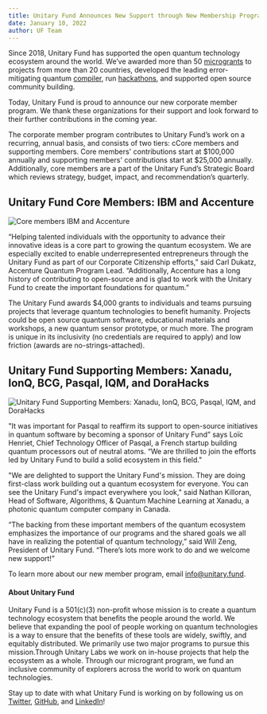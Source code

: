 ```yaml
---
title: Unitary Fund Announces New Support through New Membership Program
date: January 10, 2022
author: UF Team
---
```


Since 2018, Unitary Fund has supported the open quantum technology ecosystem around the world. We’ve awarded more than 50 [microgrants](https://unitary.fund/grants.html) to projects from more than 20 countries, developed the leading error-mitigating quantum [compiler](https://unitary.fund/mitiq.html), run [hackathons](https://unitaryfund.github.io/unitaryhack/), and supported open source community building.

Today, Unitary Fund is proud to announce our new corporate member program. We thank these organizations for their support and look forward to their further contributions in the coming year.

The corporate member program contributes to Unitary Fund’s work on a recurring, annual basis, and consists of two tiers: cCore members and supporting members. Core members' contributions start at $100,000 annually and supporting members' contributions start at $25,000 annually. Additionally, core members are a part of the Unitary Fund’s Strategic Board which reviews strategy, budget, impact, and recommendation’s quarterly.

## Unitary Fund Core Members: IBM and Accenture

![](../images/core-members-2021.png "Core members IBM and Accenture")

“Helping talented individuals with the opportunity to advance their innovative ideas is a core part to growing the quantum ecosystem.  We are especially excited to enable underrepresented entrepreneurs through the Unitary Fund as part of our Corporate Citizenship efforts,” said Carl Dukatz, Accenture Quantum Program Lead.  “Additionally, Accenture has a long history of contributing to open-source and is glad to work with the Unitary Fund to create the important foundations for quantum.”

The Unitary Fund awards $4,000 grants to individuals and teams pursuing projects that leverage quantum technologies to benefit humanity. Projects could be open source quantum software, educational materials and workshops, a new quantum sensor prototype, or much more. The program is unique in its inclusivity (no credentials are required to apply) and low friction (awards are no-strings-attached).

## Unitary Fund Supporting Members: Xanadu, IonQ, BCG, Pasqal, IQM, and DoraHacks

![](../images/supporting-members-2021.png "Unitary Fund Supporting Members: Xanadu, IonQ, BCG, Pasqal, IQM, and DoraHacks")

"It was important for Pasqal to reaffirm its support to open-source initiatives in quantum software by becoming a sponsor of Unitary Fund” says Loïc Henriet, Chief Technology Officer of Pasqal, a French startup building quantum processors out of neutral atoms. “We are thrilled to join the efforts led by Unitary Fund to build a solid ecosystem in this field."

"We are delighted to support the Unitary Fund's mission. They are doing first-class work building out a quantum ecosystem for everyone. You can see the Unitary Fund's impact everywhere you look," said Nathan Killoran, Head of Software, Algorithms, & Quantum Machine Learning at Xanadu, a photonic quantum computer company in Canada.


“The backing from these important members of the quantum ecosystem emphasizes the importance of our programs and the shared goals we all have in realizing the potential of quantum technology,” said Will Zeng, President of Unitary Fund. “There’s lots more work to do and we welcome new support!”

To learn more about our new member program, email info@unitary.fund.

#### About Unitary Fund
Unitary Fund is a 501(c)(3) non-profit whose mission is to create a quantum technology ecosystem that benefits the people around the world. We believe that expanding the pool of people working on quantum technologies is a way to ensure that the benefits of these tools are widely, swiftly, and equitably distributed. We primarily use two major programs to pursue this mission.Through Unitary Labs we work on in-house projects that help the ecosystem as a whole. Through our microgrant program, we fund an inclusive community of explorers across the world to work on quantum technologies.

<p class="leading-block"> Stay up to date with what Unitary Fund is working on by following us on <a href="https://twitter.com/unitaryfund" target="_blank">Twitter</a>, <a href="https://github.com/unitaryfund" target="_blank">GitHub</a>, and <a href="https://www.linkedin.com/company/unitary-fund" target="_blank">LinkedIn</a>!</p>
